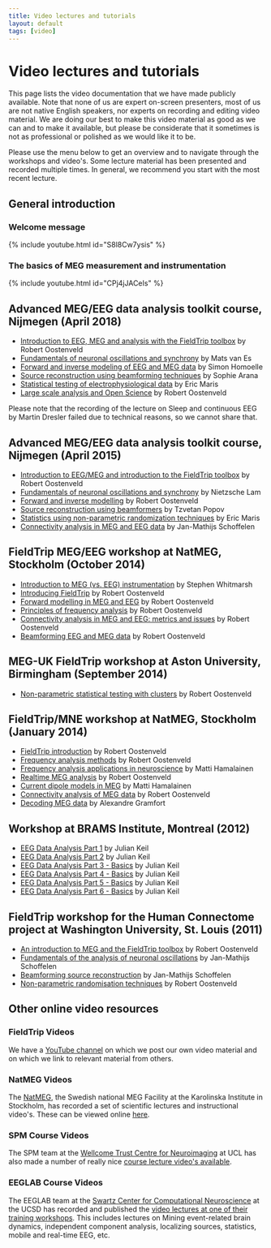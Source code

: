 ```yaml
---
title: Video lectures and tutorials
layout: default
tags: [video]
---
```


# Video lectures and tutorials

This page lists the video documentation that we have made publicly available. Note that none of us are expert on-screen presenters, most of us are not native English speakers, nor experts on recording and editing video material. We are doing our best to make this video material as good as we can and to make it available, but please be considerate that it sometimes is not as professional or polished as we would like it to be.

Please use the menu below to get an overview and to navigate through the workshops and video's. Some lecture material has been presented and recorded multiple times. In general, we recommend you start with the most recent lecture.

## General introduction

### Welcome message

{% include youtube.html id="S8l8Cw7ysis" %}

### The basics of MEG measurement and instrumentation

{% include youtube.html id="CPj4jJACeIs" %}

## Advanced MEG/EEG data analysis toolkit course, Nijmegen (April 2018)

*  [Introduction to EEG, MEG and analysis with the FieldTrip toolbox](https://www.youtube.com/watch?v=7B4rDZYwQLM) by Robert Oostenveld
*  [Fundamentals of neuronal oscillations and synchrony](https://www.youtube.com/watch?v=dHTuzMsjVJA) by Mats van Es
*  [Forward and inverse modeling of EEG and MEG data](https://www.youtube.com/watch?v=3Q8HLHNieuI) by Simon Homoelle
*  [Source reconstruction using beamforming techniques](https://www.youtube.com/watch?v=pE0WAKd_Ve4) by Sophie Arana
*  [Statistical testing of electrophysiological data](https://www.youtube.com/watch?v=y-HCeOva33w) by Eric Maris
*  [Large scale analysis and Open Science](https://www.youtube.com/watch?v=4kkDZum2UaE) by Robert Oostenveld

Please note that the recording of the lecture on Sleep and continuous EEG by Martin Dresler failed due to technical reasons, so we cannot share that.

## Advanced MEG/EEG data analysis toolkit course, Nijmegen (April 2015)

*  [Introduction to EEG/MEG and introduction to the FieldTrip toolbox](https://www.youtube.com/watch?v=eUVL_twWNdk) by Robert Oostenveld
*  [Fundamentals of neuronal oscillations and synchrony](https://www.youtube.com/watch?v=vwPpSglPJTE) by Nietzsche Lam
*  [Forward and inverse modelling](https://www.youtube.com/watch?v=86f5_x9SVQQ) by Robert Oostenveld
*  [Source reconstruction using beamformers](https://www.youtube.com/watch?v=Ez72OFjSABs) by Tzvetan Popov
*  [Statistics using non-parametric randomization techniques](https://www.youtube.com/watch?v=x0hR-VsHZj8) by Eric Maris
*  [Connectivity analysis in MEG and EEG data](https://www.youtube.com/watch?v=ZBwh0Vm4fh4) by Jan-Mathijs Schoffelen

## FieldTrip MEG/EEG workshop at NatMEG, Stockholm (October 2014)

*  [Introduction to MEG (vs. EEG) instrumentation](https://www.youtube.com/watch?v=15Qs4fuPpes) by Stephen Whitmarsh
*  [Introducing FieldTrip](https://www.youtube.com/watch?v=zOxCqcYmIfA) by Robert Oostenveld
*  [Forward modelling in MEG and EEG](https://www.youtube.com/watch?v=4pVaY6f25w0) by Robert Oostenveld
*  [Principles of frequency analysis](https://www.youtube.com/watch?v=QLvsa1r1Voc) by Robert Oostenveld
*  [Connectivity analysis in MEG and EEG: metrics and issues](https://www.youtube.com/watch?v=-RpQklxbCsg) by Robert Oostenveld
*  [Beamforming EEG and MEG data](https://www.youtube.com/watch?v=7eS11DtbIPw) by Robert Oostenveld

## MEG-UK FieldTrip workshop at Aston University, Birmingham (September 2014)

*  [Non-parametric statistical testing with clusters](https://www.youtube.com/watch?v=vOSfabsDUNg) by Robert Oostenveld

## FieldTrip/MNE workshop at NatMEG, Stockholm (January 2014)

*  [FieldTrip introduction](https://www.youtube.com/watch?v=I1lQumrWFKs) by Robert Oostenveld
*  [Frequency analysis methods](https://www.youtube.com/watch?v=6EIBh5lHNSc) by Robert Oostenveld
*  [Frequency analysis applications in neuroscience](https://www.youtube.com/watch?v=7R5SmoG8pD0) by Matti Hamalainen
*  [Realtime MEG analysis](https://www.youtube.com/watch?v=nLaOcMMvcNI) by Robert Oostenveld
*  [Current dipole models in MEG](https://www.youtube.com/watch?v=pFdCWsqPEFg) by Matti Hamalainen
*  [Connectivity analysis of MEG data](https://www.youtube.com/watch?v=LKrxdrntWcQ) by Robert Oostenveld
*  [Decoding MEG data](https://www.youtube.com/watch?v=f3yrVfVtCUE) by Alexandre Gramfort

## Workshop at BRAMS Institute, Montreal (2012)

*  [EEG Data Analysis Part 1](http://vimeo.com/43116694) by Julian Keil
*  [EEG Data Analysis Part 2](http://vimeo.com/43120640) by Julian Keil
*  [EEG Data Analysis Part 3 - Basics](http://vimeo.com/45658196) by Julian Keil
*  [EEG Data Analysis Part 4 - Basics](http://vimeo.com/46230253) by Julian Keil
*  [EEG Data Analysis Part 5 - Basics](http://vimeo.com/46444290) by Julian Keil
*  [EEG Data Analysis Part 6 - Basics](http://vimeo.com/45902548) by Julian Keil

## FieldTrip workshop for the Human Connectome project at Washington University, St. Louis (2011)

*  [An introduction to MEG and the FieldTrip toolbox](http://vimeo.com/21604990) by Robert Oostenveld
*  [Fundamentals of the analysis of neuronal oscillations](http://vimeo.com/21701689) by Jan-Mathijs Schoffelen
*  [Beamforming source reconstruction](http://vimeo.com/21717754) by Jan-Mathijs Schoffelen
*  [Non-parametric randomisation techniques](http://vimeo.com/21724687) by Robert Oostenveld

## Other online video resources

### FieldTrip Videos

We have a [YouTube channel](https://www.youtube.com/fieldtriptoolbox) on which we post our own video material and on which we link to relevant material from others.

### NatMEG Videos

The [NatMEG](https://www.natmeg.se), the Swedish national MEG Facility at the Karolinska Institute in Stockholm, has recorded a set of scientific lectures and instructional video's. These can be viewed online [here](http://natmeg.se/learnaboutmeg/index.html).

### SPM Course Videos

The SPM team at the [Wellcome Trust Centre for Neuroimaging](http://www.fil.ion.ucl.ac.uk) at UCL  has also made a number of really nice [course lecture video's available](http://www.fil.ion.ucl.ac.uk/spm/course/video/).

### EEGLAB Course Videos

The EEGLAB team at the [Swartz Center for Computational Neuroscience](https://sccn.ucsd.edu) at the UCSD has recorded and published the [video lectures at one of their training workshops](http://thesciencenetwork.org/programs/12th-eeglab-workshop). This includes lectures on Mining event-related brain dynamics, independent component analysis, localizing sources, statistics, mobile and real-time EEG, etc.
